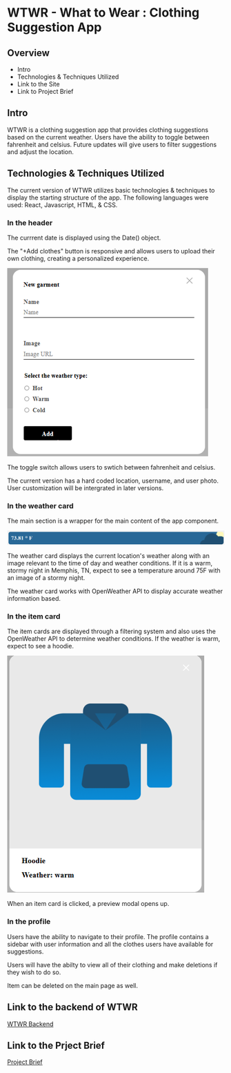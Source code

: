 # WTWR - What to Wear : Clothing Suggestion App

## Overview
- Intro
- Technologies & Techniques Utilized
- Link to the Site
- Link to Project Brief


## Intro
WTWR is a clothing suggestion app that provides clothing suggestions based on the current weather. Users have the ability to toggle between fahrenheit and celsius. Future updates will give users to filter suggestions and adjust the location.

## Technologies & Techniques Utilized
The current version of WTWR utilizes basic technologies & techniques to display the starting structure of the app. The following languages were used: React, Javascript, HTML, & CSS.

### In the header

The currrent date is displayed using the Date() object.

The "+Add clothes" button is responsive and allows users to upload their own clothing, creating a personalized experience.

![Screenshot of the clothing modal](./src/images/clothing-modal.png)

The toggle switch allows users to swtich between fahrenheit and celsius.

The current version has a hard coded location, username, and user photo. User customization will be intergrated in later versions. 

### In the weather card

The main section is a wrapper for the main content of the app component.

![Screenshot of the weather card](./src/images/weather-card.png)

The weather card displays the current location's weather along with an image relevant to the time of day and weather conditions. If it is a warm, stormy night in Memphis, TN, expect to see a temperature around 75F with an image of a stormy night.

The weather card works with OpenWeather API to display accurate weather information based.

### In the item card

The item cards are displayed through a filtering system and also uses the OpenWeather API to determine weather conditions. If the weather is warm, expect to see a hoodie.

![Screenshot of the item card](./src/images/item-preview.png)

When an item card is clicked, a preview modal opens up.

### In the profile

Users have the ability to navigate to their profile. The profile contains a sidebar with user information and all the clothes users have available for suggestions.

Users will have the abilty to view all of their clothing and make deletions if they wish to do so.

Item can be deleted on the main page as well.

## Link to the backend of WTWR

[WTWR Backend](https://github.com/acozycoder/se_project_express)

## Link to the Prject Brief

[Project Brief](https://www.figma.com/design/F03bTb81Pw8IDPj5Y9rc5i/Sprint-10-%7C-WTWR)